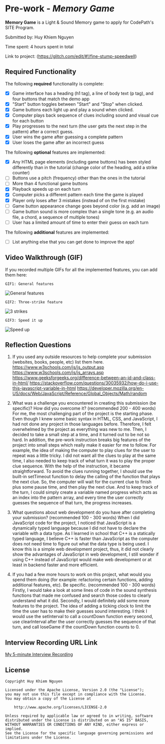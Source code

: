 # Pre-work - *Memory Game*

**Memory Game** is a Light & Sound Memory game to apply for CodePath's SITE Program. 

Submitted by: Huy Khiem Nguyen

Time spent: 4 hours spent in total

Link to project: (https://glitch.com/edit/#!/fine-stump-speedwell)

## Required Functionality

The following **required** functionality is complete:

* [x] Game interface has a heading (h1 tag), a line of body text (p tag), and four buttons that match the demo app
* [x] "Start" button toggles between "Start" and "Stop" when clicked. 
* [x] Game buttons each light up and play a sound when clicked. 
* [x] Computer plays back sequence of clues including sound and visual cue for each button
* [x] Play progresses to the next turn (the user gets the next step in the pattern) after a correct guess. 
* [x] User wins the game after guessing a complete pattern
* [x] User loses the game after an incorrect guess

The following **optional** features are implemented:

* [x] Any HTML page elements (including game buttons) has been styled differently than in the tutorial (change color of the heading, add a strike counter)
* [ ] Buttons use a pitch (frequency) other than the ones in the tutorial
* [ ] More than 4 functional game buttons
* [x] Playback speeds up on each turn
* [x] Computer picks a different pattern each time the game is played
* [x] Player only loses after 3 mistakes (instead of on the first mistake)
* [ ] Game button appearance change goes beyond color (e.g. add an image)
* [ ] Game button sound is more complex than a single tone (e.g. an audio file, a chord, a sequence of multiple tones)
* [ ] User has a limited amount of time to enter their guess on each turn

The following **additional** features are implemented:

- [ ] List anything else that you can get done to improve the app!

## Video Walkthrough (GIF)

If you recorded multiple GIFs for all the implemented features, you can add them here:

    GIF1: General features
    
![General features](https://i.imgur.com/Yt156d5.gif)

    GIF2: Three-strike feature
    
![3 strikes](https://i.imgur.com/AP0FPIE.gif)

    GIF3: Speed it up
    
![Speed up](https://i.imgur.com/Doaf0rt.gif)

## Reflection Questions
1. If you used any outside resources to help complete your submission (websites, books, people, etc) list them here. 
https://www.w3schools.com/js/js_output.asp
https://www.w3schools.com/js/js_arrays.asp
https://www.geeksforgeeks.org/difference-between-an-id-and-class-in-html/
https://stackoverflow.com/questions/30035932/how-do-i-use-this-javascript-variable-in-html
https://developer.mozilla.org/en-US/docs/Web/JavaScript/Reference/Global_Objects/Math/random

2. What was a challenge you encountered in creating this submission (be specific)? How did you overcome it? (recommended 200 - 400 words) 
For me, the most challenging part of the project is the starting phase. Even though I knew some basic syntax in HTML, CSS, and JavaScript, I had not done any project in those languages before. Therefore, I felt overwhelmed by the project as everything was new to me. Then, I decided to take a small step at a time, and it turned out to be not so hard. In addition, the pre-work instruction breaks big features of the project into small steps which really make it easier for me to follow. For example, the idea of making the computer to play clues for the user to repeat was a little tricky. I did not want all the clues to play at the same time, I also needed to keep track of what turn it was to play the proper clue sequence. With the help of the instruction, it became straightforward. To avoid the clues running together, I should use the built-in setTimeout function to delay the calling of the function that plays the next clue. So, the computer will wait for the current clue to finish plus some pause time, and then play the next clue. And to keep track of the turn, I could simply create a variable named progress which acts as an index into the pattern array, and every time the user correctly guesses the sequence of that turn, the progress increases.

3. What questions about web development do you have after completing your submission? (recommended 100 - 300 words) 
When I did JavaScript code for the project, I noticed that JavaScript is a dynamically typed language because I did not have to declare the variable with a data type. As I learned in school that C++ is a statically typed language, I believe  C++ is faster than JavaScript as the computer does not need time to figure out what the data type is being used. I know this is a simple web development project, thus, it did not clearly show the advantages of JavaScript in web development, I still wonder if using C++ instead of JavaScript would make web development or at least in backend faster and more efficient.

4. If you had a few more hours to work on this project, what would you spend them doing (for example: refactoring certain functions, adding additional features, etc). Be specific. (recommended 100 - 300 words) 
Firstly, I would take a look at some lines of code in the sound synthesis functions that made me confused and search those codes to clearly understand what it did. Secondly, I would definitely add some more features to the project. The idea of adding a ticking clock to limit the time the user has to make their guesses sound interesting. I think I would use the setInterval to call a countDown function every second, use clearInterval after the user correctly guesses the sequence of that turn, and call loseGame if the countDown function counts to 0. 



## Interview Recording URL Link

[My 5-minute Interview Recording](https://www.loom.com/share/befd53d15a054f3a86ab64d4f11441d9)


## License

    Copyright Huy Khiem Nguyen

    Licensed under the Apache License, Version 2.0 (the "License");
    you may not use this file except in compliance with the License.
    You may obtain a copy of the License at

        http://www.apache.org/licenses/LICENSE-2.0

    Unless required by applicable law or agreed to in writing, software
    distributed under the License is distributed on an "AS IS" BASIS,
    WITHOUT WARRANTIES OR CONDITIONS OF ANY KIND, either express or implied.
    See the License for the specific language governing permissions and
    limitations under the License.
